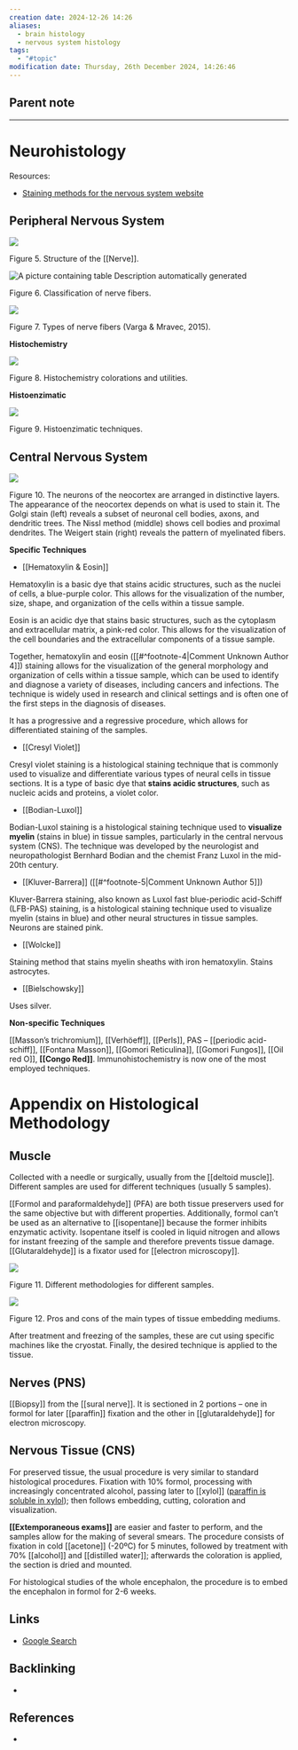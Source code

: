 ```yaml
---
creation date: 2024-12-26 14:26
aliases:
  - brain histology
  - nervous system histology
tags:
  - "#topic"
modification date: Thursday, 26th December 2024, 14:26:46
---
```


## Parent note
---
# Neurohistology

Resources:

- [Staining methods for the nervous system website](https://pathologycenter.jp/method-e/index.html)

## Peripheral Nervous System

![](<2 - Source Material/Masters/attachments/Attachment 6.png>)

Figure 5. Structure of the [[Nerve]].

![A picture containing table  Description automatically generated](<2 - Source Material/Masters/attachments/A picture containing table  Description automatically generated.png>)

Figure 6. Classification of nerve fibers.

![](<2 - Source Material/Masters/attachments/Attachment 7.png>)

Figure 7. Types of nerve fibers (Varga & Mravec, 2015).

**Histochemistry**

![](<2 - Source Material/Masters/attachments/Attachment 8.png>)

Figure 8. Histochemistry colorations and utilities.

**Histoenzimatic**

![](<2 - Source Material/Masters/attachments/Attachment 9.png>)

Figure 9. Histoenzimatic techniques.

## Central Nervous System

**![](<2 - Source Material/Masters/attachments/Attachment 10.png>)**

Figure 10. The neurons of the neocortex are arranged in distinctive layers. The appearance of the neocortex depends on what is used to stain it. The Golgi stain (left) reveals a subset of neuronal cell bodies, axons, and dendritic trees. The Nissl method (middle) shows cell bodies and proximal dendrites. The Weigert stain (right) reveals the pattern of myelinated fibers.

**Specific Techniques**

- [[Hematoxylin & Eosin]]

Hematoxylin is a basic dye that stains acidic structures, such as the nuclei of cells, a blue-purple color. This allows for the visualization of the number, size, shape, and organization of the cells within a tissue sample.

Eosin is an acidic dye that stains basic structures, such as the cytoplasm and extracellular matrix, a pink-red color. This allows for the visualization of the cell boundaries and the extracellular components of a tissue sample.

Together, hematoxylin and eosin ([[#^footnote-4|Comment Unknown Author 4]]) staining allows for the visualization of the general morphology and organization of cells within a tissue sample, which can be used to identify and diagnose a variety of diseases, including cancers and infections. The technique is widely used in research and clinical settings and is often one of the first steps in the diagnosis of diseases.

It has a progressive and a regressive procedure, which allows for differentiated staining of the samples.

- [[Cresyl Violet]]

Cresyl violet staining is a histological staining technique that is commonly used to visualize and differentiate various types of neural cells in tissue sections. It is a type of basic dye that **stains acidic structures**, such as nucleic acids and proteins, a violet color.

- [[Bodian-Luxol]]

Bodian-Luxol staining is a histological staining technique used to **visualize myelin** (stains in blue) in tissue samples, particularly in the central nervous system (CNS). The technique was developed by the neurologist and neuropathologist Bernhard Bodian and the chemist Franz Luxol in the mid-20th century.

- [[Kluver-Barrera]] ([[#^footnote-5|Comment Unknown Author 5]])

Kluver-Barrera staining, also known as Luxol fast blue-periodic acid-Schiff (LFB-PAS) staining, is a histological staining technique used to visualize myelin (stains in blue) and other neural structures in tissue samples. Neurons are stained pink.

- [[Wolcke]]

Staining method that stains myelin sheaths with iron hematoxylin. Stains astrocytes.

- [[Bielschowsky]]

Uses silver.

**Non-specific Techniques**

[[Masson’s trichromium]], [[Verhöeff]], [[Perls]], PAS – [[periodic acid-schiff]], [[Fontana Masson]], [[Gomori Reticulina]], [[Gomori Fungos]], [[Oil red O]], **[[Congo Red]]**. Immunohistochemistry is now one of the most employed techniques.

# Appendix on Histological Methodology

## Muscle

Collected with a needle or surgically, usually from the [[deltoid muscle]]. Different samples are used for different techniques (usually 5 samples).

[[Formol and paraformaldehyde]] (PFA) are both tissue preservers used for the same objective but with different properties. Additionally, formol can’t be used as an alternative to [[isopentane]] because the former inhibits enzymatic activity. Isopentane itself is cooled in liquid nitrogen and allows for instant freezing of the sample and therefore prevents tissue damage. [[Glutaraldehyde]] is a fixator used for [[electron microscopy]].

![](<2 - Source Material/Masters/attachments/Attachment 11.png>)

Figure 11. Different methodologies for different samples.

![](<2 - Source Material/Masters/attachments/Attachment 12.png>)

Figure 12. Pros and cons of the main types of tissue embedding mediums.

After treatment and freezing of the samples, these are cut using specific machines like the cryostat. Finally, the desired technique is applied to the tissue.

## Nerves (PNS)

[[Biopsy]] from the [[sural nerve]]. It is sectioned in 2 portions – one in formol for later [[paraffin]] fixation and the other in [[glutaraldehyde]] for electron microscopy.

## Nervous Tissue (CNS)

For preserved tissue, the usual procedure is very similar to standard histological procedures. Fixation with 10% formol, processing with increasingly concentrated alcohol, passing later to [[xylol]] ([paraffin is soluble in xylol](https://www.nsh.org/blogs/michael-gubler/2019/07/16/xylene-substitutes)); then follows embedding, cutting, coloration and visualization.

**[[Extemporaneous exams]]** are easier and faster to perform, and the samples allow for the making of several smears. The procedure consists of fixation in cold [[acetone]] (-20ºC) for 5 minutes, followed by treatment with 70% [[alcohol]] and [[distilled water]]; afterwards the coloration is applied, the section is dried and mounted.

For histological studies of the whole encephalon, the procedure is to embed the encephalon in formol for 2-6 weeks.

## Links
- [Google Search](https://www.google.com/search?q=Neurohistology)

## Backlinking
+ 
## References
+ 
